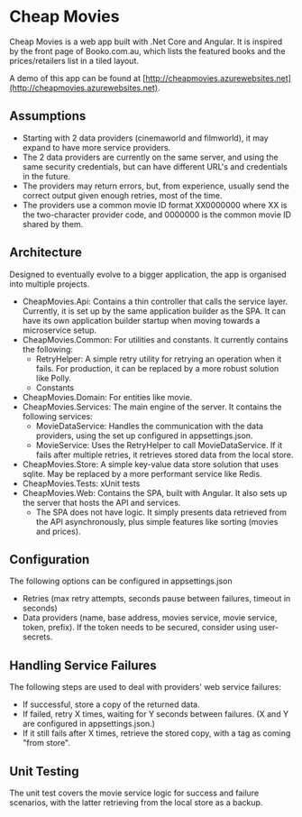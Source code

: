 # Cheap Movies

Cheap Movies is a web app built with .Net Core and Angular. It is inspired by the front page of Booko.com.au, which lists the featured books and the prices/retailers list in a tiled layout.

A demo of this app can be found at [http://cheapmovies.azurewebsites.net](http://cheapmovies.azurewebsites.net).

## Assumptions

- Starting with 2 data providers (cinemaworld and filmworld), it may expand to have more service providers.
- The 2 data providers are currently on the same server, and using the same security credentials, but can have different URL's and credentials in the future.
- The providers may return errors, but, from experience, usually send the correct output given enough retries, most of the time.
- The providers use a common movie ID format XX0000000 where XX is the two-character provider code, and 0000000 is the common movie ID shared by them.

## Architecture

Designed to eventually evolve to a bigger application, the app is organised into multiple projects.
- CheapMovies.Api: Contains a thin controller that calls the service layer. Currently, it is set up by the same application builder as the SPA. It can have its own application builder startup when moving towards a microservice setup.
- CheapMovies.Common: For utilities and constants. It currently contains the following:
  - RetryHelper: A simple retry utility for retrying an operation when it fails. For production, it can be replaced by a more robust solution like Polly.
  - Constants
- CheapMovies.Domain: For entities like movie.
- CheapMovies.Services: The main engine of the server. It contains the following services:
  - MovieDataService: Handles the communication with the data providers, using the set up configured in appsettings.json.
  - MovieService: Uses the RetryHelper to call MovieDataService. If it fails after multiple retries, it retrieves stored data from the local store.
- CheapMovies.Store: A simple key-value data store solution that uses sqlite. May be replaced by a more performant service like Redis.
- CheapMovies.Tests: xUnit tests
- CheapMovies.Web: Contains the SPA, built with Angular. It also sets up the server that hosts the API and services.
  - The SPA does not have logic. It simply presents data retrieved from the API asynchronously, plus simple features like sorting (movies and prices).

## Configuration

The following options can be configured in appsettings.json
- Retries (max retry attempts, seconds pause between failures, timeout in seconds)
- Data providers (name, base address, movies service, movie service, token, prefix). If the token needs to be secured, consider using user-secrets.

## Handling Service Failures

The following steps are used to deal with providers' web service failures:
- If successful, store a copy of the returned data.
- If failed, retry X times, waiting for Y seconds between failures. (X and Y are configured in appsettings.json.)
- If it still fails after X times, retrieve the stored copy, with a tag as coming "from store".

## Unit Testing

The unit test covers the movie service logic for success and failure scenarios, with the latter retrieving from the local store as a backup.
